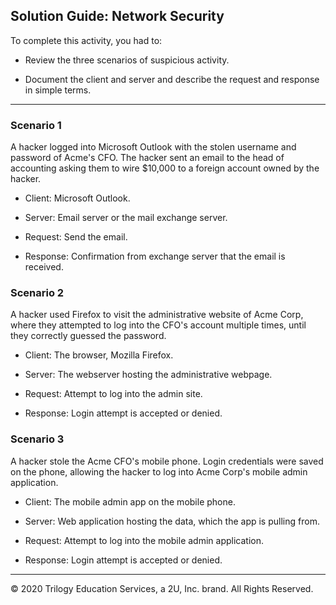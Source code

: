 ## Solution Guide: Network Security

To complete this activity, you had to:

- Review the three scenarios of suspicious activity.

- Document the client and server and describe the request and response in simple terms.  

--- 

### Scenario 1 

A hacker logged into Microsoft Outlook with the stolen username and password of Acme's CFO.  The hacker sent an email to the head of accounting asking them to wire $10,000 to a foreign account owned by the hacker.

- Client: Microsoft Outlook.
- Server: Email server or the mail exchange server.

- Request: Send the email. 
- Response: Confirmation from  exchange server that the email is received.

  

### Scenario 2

 A hacker used Firefox to visit the administrative website of Acme Corp, where they attempted to log into the CFO's account multiple times, until they correctly guessed the password.

- Client: The browser, Mozilla Firefox.
- Server: The webserver hosting the administrative webpage.

- Request: Attempt to log into the admin site. 
- Response: Login attempt is accepted or denied.


### Scenario 3

A hacker stole the Acme CFO's mobile phone. Login credentials were saved on the phone, allowing the hacker to log into Acme Corp's mobile admin application.

- Client: The mobile admin app on the mobile phone. 

- Server: Web application hosting the data, which the app is pulling from.

- Request: Attempt to log into the mobile admin application. 

- Response: Login attempt is accepted or denied.

---
© 2020 Trilogy Education Services, a 2U, Inc. brand. All Rights Reserved.
